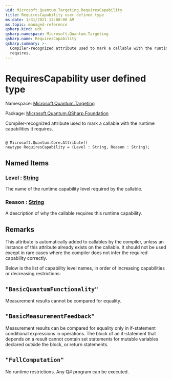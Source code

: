 ```yaml
---
uid: Microsoft.Quantum.Targeting.RequiresCapability
title: RequiresCapability user defined type
ms.date: 1/31/2021 12:00:00 AM
ms.topic: managed-reference
qsharp.kind: udt
qsharp.namespace: Microsoft.Quantum.Targeting
qsharp.name: RequiresCapability
qsharp.summary: >-
  Compiler-recognized attribute used to mark a callable with the runtime capabilities it
  requires.
---
```


# RequiresCapability user defined type

Namespace: [Microsoft.Quantum.Targeting](xref:Microsoft.Quantum.Targeting)

Package: [Microsoft.Quantum.QSharp.Foundation](https://nuget.org/packages/Microsoft.Quantum.QSharp.Foundation)


Compiler-recognized attribute used to mark a callable with the runtime capabilities itrequires.

```qsharp

@ Microsoft.Quantum.Core.Attribute()
newtype RequiresCapability = (Level : String, Reason : String);
```



## Named Items

### Level : [String](xref:microsoft.quantum.lang-ref.string)

The name of the runtime capability level required by the callable.
### Reason : [String](xref:microsoft.quantum.lang-ref.string)

A description of why the callable requires this runtime capability.

## Remarks

This attribute is automatically added to callables by the compiler, unless an instance ofthis attribute already exists on the callable. It should not be used except in rare caseswhere the compiler does not infer the required capability correctly.Below is the list of capability level names, in order of increasing capabilities ordecreasing restrictions:## `"BasicQuantumFunctionality"`Measurement results cannot be compared for equality.## `"BasicMeasurementFeedback"`Measurement results can be compared for equality only in if-statement conditionalexpressions in operations. The block of an if-statement that depends on a result cannotcontain set statements for mutable variables declared outside the block, or returnstatements.## `"FullComputation"`No runtime restrictions. Any Q# program can be executed.